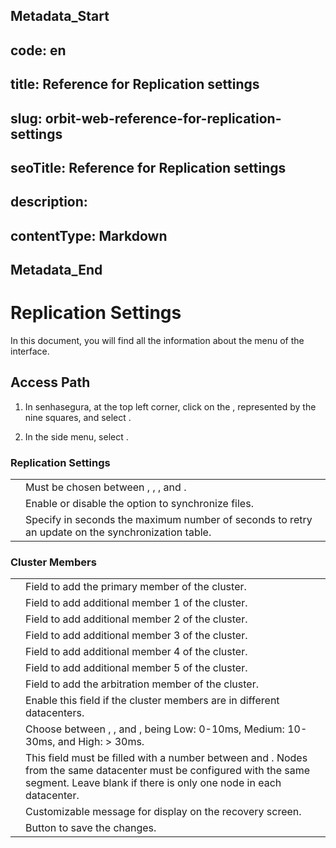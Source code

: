 ## Metadata_Start 
## code: en
## title: Reference for Replication settings 
## slug: orbit-web-reference-for-replication-settings 
## seoTitle: Reference for Replication settings 
## description:  
## contentType: Markdown 
## Metadata_End
# Replication Settings

In this document, you will find all the information about the  menu of the  interface.

## Access Path

1. In senhasegura, at the top left corner, click on the , represented by the nine squares, and select .

1. In the side menu, select .

### Replication Settings

|                    |                                                                                                  |
|----------------------------|---------------------------------------------------------------------------------------------------------------|
|          | Must be chosen between , , , and .         |
|           | Enable or disable the option to synchronize files.                                                             |
|  | Specify in seconds the maximum number of seconds to retry an update on the synchronization table.             |

### Cluster Members

|                     |                                                                                                |
|-----------------------------|-------------------------------------------------------------------------------------------------------------|
|           | Field to add the primary member of the cluster.                                                              |
|      | Field to add additional member 1 of the cluster.                                                             |
|      | Field to add additional member 2 of the cluster.                                                             |
|      | Field to add additional member 3 of the cluster.                                                             |
|      | Field to add additional member 4 of the cluster.                                                             |
|      | Field to add additional member 5 of the cluster.                                                             |
|       | Field to add the arbitration member of the cluster.                                                          |
|  | Enable this field if the cluster members are in different datacenters.                                 |
|  | Choose between , , and , being Low: 0-10ms, Medium: 10-30ms, and High: > 30ms.     |
|          | This field must be filled with a number between  and . Nodes from the same datacenter must be configured with the same segment. Leave blank if there is only one node in each datacenter. |
|  | Customizable message for display on the recovery screen.                                           |
|                     | Button to save the changes.                                                                                   |
